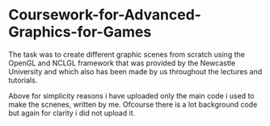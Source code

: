 # Coursework-for-Advanced-Graphics-for-Games

The task was to create different graphic scenes from scratch using the OpenGL and NCLGL framework that was provided by the Newcastle University and which also has been made by us throughout the lectures and tutorials.

Above for simplicity reasons i have uploaded only the main code i used to make the scnenes, written by me. Ofcourse there is a lot background code but again for clarity i did not upload it.
